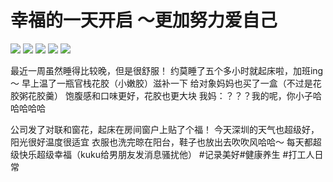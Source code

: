 # 幸福的一天开启 ～更加努力爱自己

![](img/ff5522ce-cd9a-4870-bbe9-d899de8f0f46.jpg)
![](img/05548ec2-b798-4f06-b2bd-c15cb5420cb8.jpg)
![](img/40e4c1e2-e11c-429a-b6e5-e05da3659ce2.jpg)
![](img/23addaf3-03ac-4155-ae14-8ba165930083.jpg)
![](img/630baa73-3a55-40df-9790-fa2847b6053e.jpg)

最近一周虽然睡得比较晚，但是很舒服！
约莫睡了五个多小时就起床啦，加班ing～
早上温了一瓶官栈花胶（小嫩胶）滋补一下
给对象妈妈也买了一盒（不过是花胶粥花胶羹）
饱腹感和口味更好，花胶也更大块
我妈：？？？我的呢，你小子哈哈哈哈哈
 
公司发了对联和窗花，起床在房间窗户上贴了个福！
今天深圳的天气也超级好，阳光很好温度很适宜
衣服也洗完晾在阳台，鞋子也放出去吹吹风哈哈～
每天都超级快乐超级幸福（kuku给男朋友发消息骚扰他）
#记录美好#健康养生 #打工人日常